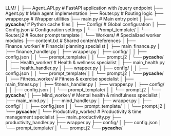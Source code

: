LLM/
│
├── Agent_API.py                    # FastAPI application with /query endpoint
├── Agent.py                        # Main agent implementation
├── Router.py                       # Routing logic
├── wrapper.py                      # Wrapper utilities
├── main.py                         # Main entry point
│
├── __pycache__/                    # Python cache files
│
├── Config/                         # Global configuration
│   ├── Config.json                 # Configuration settings
│   └── Prompt_template/
│       └── Router.j2               # Router prompt template
│
└── Workers/                        # Specialized worker modules
    ├── content.txt                 # Shared content/references
    │
    ├── Finance_worker/             # Financial planning specialist
    │   ├── main_finance.py
    │   ├── finance_handler.py
    │   ├── wrapper.py
    │   ├── config/
    │   │   ├── config.json
    │   │   └── prompt_template/
    │   │       └── prompt.j2
    │   └── __pycache__/
    │
    ├── Health_worker/              # Health & wellness specialist
    │   ├── main_health.py
    │   ├── health_handler.py
    │   ├── wrapper.py
    │   ├── config/
    │   │   ├── config.json
    │   │   └── prompt_template/
    │   │       └── prompt.j2
    │   └── __pycache__/
    │
    ├── Fitness_worker/             # Fitness & exercise specialist
    │   ├── main_fitness.py
    │   ├── fitness_handler.py
    │   ├── wrapper.py
    │   ├── config/
    │   │   ├── config.json
    │   │   └── prompt_template/
    │   │       └── prompt.j2
    │   └── __pycache__/
    │
    ├── Mind_worker/                # Mental health & mindfulness specialist
    │   ├── main_mind.py
    │   ├── mind_handler.py
    │   ├── wrapper.py
    │   ├── config/
    │   │   ├── config.json
    │   │   └── prompt_template/
    │   │       └── prompt.j2
    │   └── __pycache__/
    │
    └── Productivity_worker/        # Productivity & time management specialist
        ├── main_productivity.py
        ├── productivity_handler.py
        ├── wrapper.py
        ├── config/
        │   ├── config.json
        │   └── prompt_template/
        │       └── prompt.j2
        └── __pycache__/